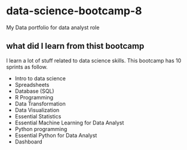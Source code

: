 # data-science-bootcamp-8
My Data portfolio for data analyst role

## what did I learn from thist bootcamp

I learn a lot of stuff related to data science skills. This bootcamp has 10 sprints as follow.

- Intro to data science
- Spreadsheets
- Database (SQL)
- R Programming
- Data Transformation
- Data Visualization
- Essential Statistics
- Essential Machine Learning for Data Analyst
- Python programming
- Essential Python for Data Analyst
- Dashboard

  
